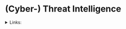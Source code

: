 # (Cyber-) Threat Intelligence

<details>

<summary>Links:</summary>

[https://otx.alienvault.com/logout](https://otx.alienvault.com/logout)

[https://urlhaus.abuse.ch/browse/](https://urlhaus.abuse.ch/browse/)

[https://hunting.abuse.ch/](https://hunting.abuse.ch/)

[https://bazaar.abuse.ch/](https://bazaar.abuse.ch/)

[https://id-ransomware.blogspot.com/2023/06/xxxxxx-darxe-ransomware.html](https://id-ransomware.blogspot.com/2023/06/xxxxxx-darxe-ransomware.html)

[https://www.bleepingcomputer.com/forums/t/786228/xxxxxx-darxe-ransomware-support-topic/](https://www.bleepingcomputer.com/forums/t/786228/xxxxxx-darxe-ransomware-support-topic/)

[https://elastio.com/detectable-ransomware/darxe/](https://elastio.com/detectable-ransomware/darxe/)

[https://malpedia.caad.fkie.fraunhofer.de/details/win.cobalt\_strike](https://malpedia.caad.fkie.fraunhofer.de/details/win.cobalt_strike)

</details>
